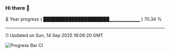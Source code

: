 ### Hi there 👋

⏳ Year progress { █████████████████████▁▁▁▁▁▁▁▁▁ } 70.34 %

---

⏰ Updated on Sun, 14 Sep 2025 18:06:20 GMT

![Progress Bar CI](https://github.com/liununu/liununu/workflows/Progress%20Bar%20CI/badge.svg)

